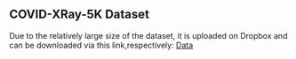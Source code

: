 ## COVID-XRay-5K Dataset
Due to the relatively large size of the dataset, it is uploaded on Dropbox and can be downloaded via this link,respectively: [Data](https://www.dropbox.com/sh/twszh6n4b9trpte/AACldwZbvXw_J-jGIPD7YUola?dl=0)

